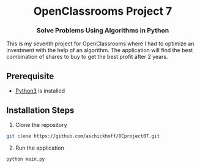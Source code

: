 <h1 align="center">OpenClassrooms Project 7</h1>
<h3 align="center">Solve Problems Using Algorithms in Python</h3>

<p align="left">This is my seventh project for OpenClassrooms where I had to optimize an investment with the help of an 
algorithm. The application will find the best combination of shares to buy to get the best profit after 2 years.</p>

## Prerequisite

- [Python3](https://www.python.org/ "Python") is installed

## Installation Steps

1. Clone the repository

```Bash
git clone https://github.com/aschickhoff/OCproject07.git
```

2. Run the application
```Bash
python main.py
```
